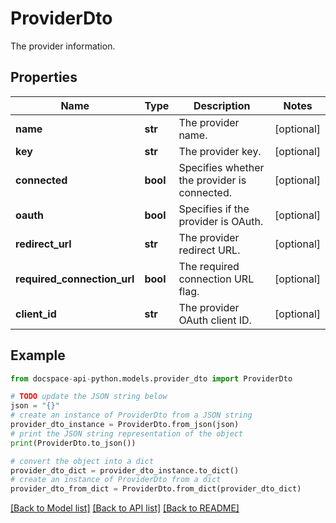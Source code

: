 # ProviderDto
The provider information.

## Properties

Name | Type | Description | Notes
------------ | ------------- | ------------- | -------------
**name** | **str** | The provider name. | [optional] 
**key** | **str** | The provider key. | [optional] 
**connected** | **bool** | Specifies whether the provider is connected. | [optional] 
**oauth** | **bool** | Specifies if the provider is OAuth. | [optional] 
**redirect_url** | **str** | The provider redirect URL. | [optional] 
**required_connection_url** | **bool** | The required connection URL flag. | [optional] 
**client_id** | **str** | The provider OAuth client ID. | [optional] 

## Example

```python
from docspace-api-python.models.provider_dto import ProviderDto

# TODO update the JSON string below
json = "{}"
# create an instance of ProviderDto from a JSON string
provider_dto_instance = ProviderDto.from_json(json)
# print the JSON string representation of the object
print(ProviderDto.to_json())

# convert the object into a dict
provider_dto_dict = provider_dto_instance.to_dict()
# create an instance of ProviderDto from a dict
provider_dto_from_dict = ProviderDto.from_dict(provider_dto_dict)
```
[[Back to Model list]](../README.md#documentation-for-models) [[Back to API list]](../README.md#documentation-for-api-endpoints) [[Back to README]](../README.md)


